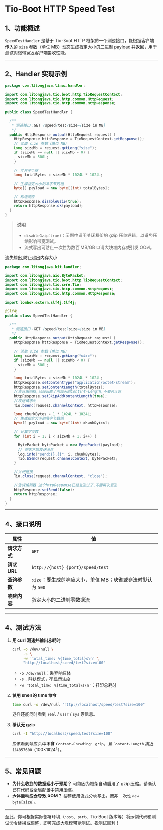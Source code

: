 # Tio-Boot HTTP Speed Test

## 1、功能概述

`SpeedTestHandler` 是基于 Tio-Boot HTTP 框架的一个测速接口，能根据客户端传入的 `size` 参数（单位 MB）动态生成指定大小的二进制 payload 并返回，用于测试网络带宽及客户端接收性能。

---

## 2、Handler 实现示例

```java
package com.litongjava.linux.handler;

import com.litongjava.tio.boot.http.TioRequestContext;
import com.litongjava.tio.http.common.HttpRequest;
import com.litongjava.tio.http.common.HttpResponse;

public class SpeedTestHandler {

  /**
   * 测速接口：GET /speed/test?size={size in MB}
   */
  public HttpResponse output(HttpRequest request) {
    HttpResponse httpResponse = TioRequestContext.getResponse();
    // 读取 size 参数（单位 MB）
    Long sizeMb = request.getLong("size");
    if (sizeMb == null || sizeMb < 0) {
      sizeMb = 500L;
    }

    // 计算字节数
    long totalBytes = sizeMb * 1024L * 1024L;

    // 生成指定大小的零字节数组
    byte[] payload = new byte[(int) totalBytes];

    // 构造响应
    httpResponse.disableGzip(true);
    return httpResponse.ok(payload);
  }
}
```

> **说明**
>
> * `disableGzip(true)`：示例中调用关闭框架的 gzip 压缩逻辑，以避免压缩影响带宽测试。
> * 流式写出可防止一次性为数百 MB/GB 申请大块堆内存或引发 OOM。

流失输出,防止超出内存大小

```java
package com.litongjava.kit.handler;

import com.litongjava.aio.BytePacket;
import com.litongjava.tio.boot.http.TioRequestContext;
import com.litongjava.tio.core.Tio;
import com.litongjava.tio.http.common.HttpRequest;
import com.litongjava.tio.http.common.HttpResponse;

import lombok.extern.slf4j.Slf4j;

@Slf4j
public class SpeedTestHandler {

  /**
   * 测速接口：GET /speed/test?size={size in MB}
   */
  public HttpResponse output(HttpRequest request) {
    HttpResponse httpResponse = TioRequestContext.getResponse();

    // 读取 size 参数（单位 MB）
    Long sizeMb = request.getLong("size");
    if (sizeMb == null || sizeMb < 0) {
      sizeMb = 500L;
    }

    long totalBytes = sizeMb * 1024L * 1024L;
    httpResponse.setContentType("application/octet-stream");
    httpResponse.setContentLength(totalBytes);
    //告诉编码器,已经设置了响应头的Content-Length,不要再计算
    httpResponse.setSkipAddContentLength(true);
    //发送请求头
    Tio.bSend(request.channelContext, httpResponse);

    long chunkBytes = 1 * 1024L * 1024L;
    // 生成指定大小的零字节数组
    byte[] payload = new byte[(int) chunkBytes];

    // 计算字节数
    for (int i = 1; i < sizeMb + 1; i++) {

      BytePacket bytePacket = new BytePacket(payload);
      // 向客户端发送消息
      log.info("send:{},{}", i, chunkBytes);
      Tio.bSend(request.channelContext, bytePacket);
    }

    //关闭连接
    Tio.close(request.channelContext, "close");

    //告诉编码器 这个httpResponse已经发送过了,不要再次发送
    httpResponse.setSend(false);
    return httpResponse;
  }
}
```
---

## 4、接口说明

| 属性         | 值                                                                          |
| ---------- | -------------------------------------------------------------------------- |
| **请求方式**   | `GET`                                                                      |
| **请求 URL** | `http://{host}:{port}/speed/test`                                          |
| **查询参数**   | `size`：要生成的响应大小，单位 MB；缺省或非法时默认为 `500`                                      |
| **响应内容**   | 指定大小的二进制零数据流                                                               |

---

## 4、测试方法

1. **用 curl 测速并输出总耗时**

   ```bash
   curl -o /dev/null \
        -s \
        -w 'total_time: %{time_total}s\n' \
        "http://localhost/speed/test?size=100"
   ```

   * `-o /dev/null`：丢弃响应体
   * `-s`：静默模式，不显示进度
   * `-w 'total_time: %{time_total}s\n'`：打印总耗时

2. **使用 shell 的 time 命令**

   ```bash
   time curl -o /dev/null "http://localhost/speed/test?size=100"
   ```

   这样还能同时看到 `real` / `user` / `sys` 等信息。

3. **确认无 gzip**

   ```bash
   curl -I "http://localhost/speed/test?size=100"
   ```

   应该看到响应头中**不含** `Content-Encoding: gzip`，且 `Content-Length` 接近 `104857600`（100×1024²）。

---

## 5、常见问题

* **为什么收到的数据远小于预期？**
  可能因为框架自动启用了 gzip 压缩。请确认已在代码或全局配置中禁用压缩。
* **大体量响应会导致 OOM？**
  推荐使用流式分块写出，而非一次性 `new byte[size]`。

---

至此，你可根据实际部署环境（`host`、`port`、Tio-Boot 版本等）将示例代码和测试命令替换或调整，即可完成大规模带宽测试。祝测试顺利！
